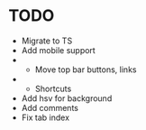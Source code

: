 # TODO

- Migrate to TS
- Add mobile support
- - Move top bar buttons, links
- - Shortcuts
- Add hsv for background
- Add comments
- Fix tab index